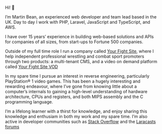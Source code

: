 Hi! :wave:

I’m Martin Bean, an experienced web developer and team lead based in the UK. Day to day I work with PHP, Laravel, JavaScript and TypeScript, and AWS.

I have over 15 years’ experience in building web-based solutions and APIs for companies of all sizes, from start-ups to Fortune 500 companies.

Outside of my full time role I run a company called [Your Fight Site][1], where I help independent professional wrestling and combat sport promoters through two products: a multi-tenant CMS, and a video on demand platform called [Your Fight Site VOD][2]

In my spare time I pursue an interest in reverse engineering, particularly PlayStation&reg; 1 video games. This has been a hugely interesting and rewarding endeavour, where I’ve gone from knowing little about a computer’s internals to gaining a high-level understanding of hardware architecture, CPUs and registers, and both MIPS assembly and the C programming language.

I’m a lifelong learner with a thirst for knowledge, and enjoy sharing this knowledge and enthusiam in both my work and my spare time. I’m also active in developer communities such as [Stack Overflow][3] and the [Laracasts forums][4]

[1]: https://www.yourfightsite.com/
[2]: https://vod.yourfightsite.com/
[3]: https://stackoverflow.com/users/102205/martin-bean?tab=profile
[4]: https://laracasts.com/@martinbean
[5]: https://martinbean.dev/contact
[6]: https://www.bauermedia.com
